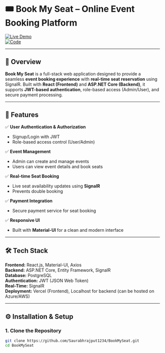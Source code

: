 # 🎟️ Book My Seat – Online Event Booking Platform

[![Live Demo](https://img.shields.io/badge/Live-Demo-brightgreen)](https://book-my-seat-three.vercel.app/)  
[![Code](https://img.shields.io/badge/View-Code-blue)](https://github.com/Saurabhrajput1234/BookMySeat)

---

## 📌 Overview  
**Book My Seat** is a full-stack web application designed to provide a seamless **event booking experience** with **real-time seat reservation** using SignalR. Built with **React (Frontend)** and **ASP.NET Core (Backend)**, it supports **JWT-based authentication**, role-based access (Admin/User), and secure payment processing.

---

## 🚀 Features  
✅ **User Authentication & Authorization**  
- Signup/Login with JWT  
- Role-based access control (User/Admin)  

✅ **Event Management**  
- Admin can create and manage events  
- Users can view event details and book seats  

✅ **Real-time Seat Booking**  
- Live seat availability updates using **SignalR**  
- Prevents double booking  

✅ **Payment Integration**  
- Secure payment service for seat booking  

✅ **Responsive UI**  
- Built with **Material-UI** for a clean and modern interface  

---

## 🛠️ Tech Stack  
**Frontend:** React.js, Material-UI, Axios  
**Backend:** ASP.NET Core, Entity Framework, SignalR  
**Database:** PostgreSQL  
**Authentication:** JWT (JSON Web Token)  
**Real-Time:** SignalR  
**Deployment:** Vercel (Frontend), Localhost for backend (can be hosted on Azure/AWS)  

---

## ⚙️ Installation & Setup  

### **1. Clone the Repository**
```bash
git clone https://github.com/Saurabhrajput1234/BookMySeat.git
cd BookMySeat
